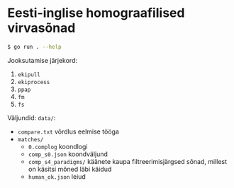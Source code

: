 # Eesti-inglise homograafilised virvasõnad

```sh
$ go run . --help
```

Jooksutamise järjekord:
1. `ekipull`
1. `ekiprocess`
1. `ppap`
1. `fm`
1. `fs`

Väljundid: `data/`:
 - `compare.txt` võrdlus eelmise tööga
 - `matches/`
   - `0.complog` koondlogi
   - `comp_s0.json` koondväljund
   - `comp_s4_paradigms/` käänete kaupa filtreerimisjärgsed sõnad, millest on käsitsi mõned läbi käidud
   - `human_ok.json` leiud
